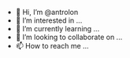 - 👋 Hi, I’m @antrolon
- 👀 I’m interested in ...
- 🌱 I’m currently learning ...
- 💞️ I’m looking to collaborate on ...
- 📫 How to reach me ...

<!---
antrolon/antrolon is a ✨ special ✨ repository because its `README.md` (this file) appears on your GitHub profile.
You can click the Preview link to take a look at your changes.
--->
